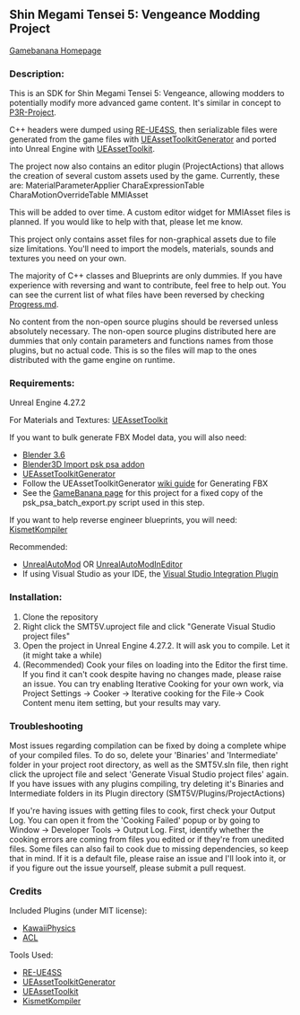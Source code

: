 Shin Megami Tensei 5: Vengeance Modding Project
------------------------------------------
[Gamebanana Homepage](https://gamebanana.com/tools/18864)
### Description:
This is an SDK for Shin Megami Tensei 5: Vengeance, allowing modders to potentially modify more advanced game content.  It's similar in concept to [P3R-Project](https://github.com/rirurin/P3R-Project/).

C++ headers were dumped using [RE-UE4SS](https://github.com/UE4SS-RE/RE-UE4SS), then serializable files were generated from the game files with [UEAssetToolkitGenerator](https://github.com/LongerWarrior/UEAssetToolkitGenerator) and ported into Unreal Engine with [UEAssetToolkit](https://github.com/Buckminsterfullerene02/UEAssetToolkit-Fixes).

The project now also contains an editor plugin (ProjectActions) that allows the creation of several custom assets used by the game. Currently, these are:
MaterialParameterApplier
CharaExpressionTable
CharaMotionOverrideTable
MMIAsset

This will be added to over time. A custom editor widget for MMIAsset files is planned. If you would like to help with that, please let me know.

This project only contains asset files for non-graphical assets due to file size limitations. You'll need to import the models, materials, sounds and textures you need on your own.

The majority of C++ classes and Blueprints are only dummies. If you have experience with reversing and want to contribute, feel free to help out.  You can see the current list of what files have been
reversed by checking [Progress.md](https://github.com/bombasticmori/SMT5V-Project/blob/master/PROGRESS.md?plain=1).

No content from the non-open source plugins should be reversed unless absolutely necessary. The non-open source plugins distributed here are dummies that only contain parameters and functions names from those plugins, but no actual code.
This is so the files will map to the ones distributed with the game engine on runtime.

### Requirements:
Unreal Engine 4.27.2

For Materials and Textures:
[UEAssetToolkit](https://github.com/Buckminsterfullerene02/UEAssetToolkit-Fixes)

If you want to bulk generate FBX Model data, you will also need:

- [Blender 3.6](https://www.blender.org/download/releases/3-6/)</li>
- [Blender3D Import psk psa addon](https://github.com/matyalatte/blender3d_import_psk_psa)</li>
- [UEAssetToolkitGenerator](https://github.com/LongerWarrior/UEAssetToolkitGenerator)</li>
- Follow the UEAssetToolkitGenerator [wiki guide](https://github.com/LongerWarrior/UEAssetToolkitGenerator/wiki/Generating-FBX) for Generating FBX
- See the [GameBanana page](https://gamebanana.com/tools/18864) for this project for a fixed copy of the psk_psa_batch_export.py script used in this step.

If you want to help reverse engineer blueprints, you will need:
[KismetKompiler](https://github.com/tge-was-taken/KismetKompiler/)

Recommended:
- [UnrealAutoMod](https://github.com/Mythical-Github/unreal_auto_mod) OR [UnrealAutoModInEditor](https://github.com/Mythical-Github/UnrealAutoModInEditor)
- If using Visual Studio as your IDE, the [Visual Studio Integration Plugin](https://www.fab.com/listings/8a639215-7f85-4cc7-b155-fa2137326209)

### Installation:
1) Clone the repository
2) Right click the SMT5V.uproject file and click "Generate Visual Studio project files"
3) Open the project in Unreal Engine 4.27.2.  It will ask you to compile. Let it (it might take a while)
4) (Recommended) Cook your files on loading into the Editor the first time. If you find it can't cook despite having no changes made, please raise an issue.  You can try enabling Iterative Cooking for your own work, via Project Settings -> Cooker -> Iterative cooking for the File-> Cook Content menu item setting, but your results may vary.

### Troubleshooting
Most issues regarding compilation can be fixed by doing a complete whipe of your compiled files. To do so, delete your 'Binaries' and 'Intermediate' folder in your project root directory, as well as the SMT5V.sln file, then right click the uproject file and select 'Generate Visual Studio project files' again.
If you have issues with any plugins compiling, try deleting it's Binaries and Intermediate folders in its Plugin directory (SMT5V/Plugins/ProjectActions)

If you're having issues with getting files to cook, first check your Output Log.  You can open it from the 'Cooking Failed' popup or by going to Window -> Developer Tools -> Output Log.
First, identify whether the cooking errors are coming from files you edited or if they're from unedited files.  Some files can also fail to cook due to missing dependencies, so keep that in mind.
If it is a default file, please raise an issue and I'll look into it, or if you figure out the issue yourself, please submit a pull request.

### Credits
Included Plugins (under MIT license):
- [KawaiiPhysics](https://github.com/pafuhana1213/KawaiiPhysics)
- [ACL](https://github.com/nfrechette/acl)

Tools Used:
- [RE-UE4SS](https://github.com/UE4SS-RE/RE-UE4SS)
- [UEAssetToolkitGenerator](https://github.com/LongerWarrior/UEAssetToolkitGenerator)
- [UEAssetToolkit](https://github.com/Buckminsterfullerene02/UEAssetToolkit-Fixes)
- [KismetKompiler](https://github.com/tge-was-taken/KismetKompiler/)
